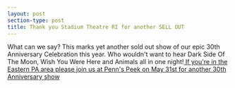 ```yaml
---
layout: post
section-type: post
title: Thank you Stadium Theatre RI for another SELL OUT
---
```


<p>What can we say?&nbsp;This marks yet another sold out show of our epic 30th Anniversary Celebration this year.&nbsp;Who wouldn't want to hear Dark Side Of The Moon, Wish You Were Here and&nbsp;Animals all in one night!<a href="http://pennspeak.com/events/2019-05-31-machine-performs-pink-floyd"> If you're in the Eastern PA&nbsp;area please join us at&nbsp;Penn's Peek on May 31st for another 30th Anniversary show</a></p>
